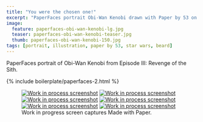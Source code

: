 ```yaml
---
title: "You were the chosen one!"
excerpt: "PaperFaces portrait Obi-Wan Kenobi drawn with Paper by 53 on an iPad."
image: 
  feature: paperfaces-obi-wan-kenobi-lg.jpg
  teaser: paperfaces-obi-wan-kenobi-teaser.jpg
  thumb: paperfaces-obi-wan-kenobi-150.jpg
tags: [portrait, illustration, paper by 53, star wars, beard]
---
```


PaperFaces portrait of Obi-Wan Kenobi from Episode III: Revenge of the Sith.

{% include boilerplate/paperfaces-2.html %}

<figure class="third">
	<a href="{{ site.url }}/images/paperfaces-obi-wan-kenobi-process-1-lg.jpg"><img src="{{ site.url }}/images/paperfaces-obi-wan-kenobi-process-1-600.jpg" alt="Work in process screenshot"></a>
	<a href="{{ site.url }}/images/paperfaces-obi-wan-kenobi-process-2-lg.jpg"><img src="{{ site.url }}/images/paperfaces-obi-wan-kenobi-process-2-600.jpg" alt="Work in process screenshot"></a>
	<a href="{{ site.url }}/images/paperfaces-obi-wan-kenobi-process-3-lg.jpg"><img src="{{ site.url }}/images/paperfaces-obi-wan-kenobi-process-3-600.jpg" alt="Work in process screenshot"></a>
	<a href="{{ site.url }}/images/paperfaces-obi-wan-kenobi-process-4-lg.jpg"><img src="{{ site.url }}/images/paperfaces-obi-wan-kenobi-process-4-600.jpg" alt="Work in process screenshot"></a>
	<a href="{{ site.url }}/images/paperfaces-obi-wan-kenobi-process-5-lg.jpg"><img src="{{ site.url }}/images/paperfaces-obi-wan-kenobi-process-5-600.jpg" alt="Work in process screenshot"></a>
	<a href="{{ site.url }}/images/paperfaces-obi-wan-kenobi-process-6-lg.jpg"><img src="{{ site.url }}/images/paperfaces-obi-wan-kenobi-process-6-600.jpg" alt="Work in process screenshot"></a>
	<figcaption>Work in progress screen captures Made with Paper.</figcaption>
</figure>
